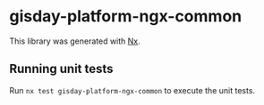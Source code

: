 # gisday-platform-ngx-common

This library was generated with [Nx](https://nx.dev).

## Running unit tests

Run `nx test gisday-platform-ngx-common` to execute the unit tests.
